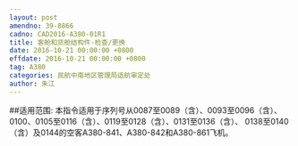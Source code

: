```yaml
---
layout: post
amendno: 39-8866
cadno: CAD2016-A380-01R1
title: 客舱和货舱结构件-检查/更换
date: 2016-10-21 00:00:00 +0800
effdate: 2016-10-21 00:00:00 +0800
tag: A380
categories: 民航中南地区管理局适航审定处
author: 朱江
---
```


##适用范围:
本指令适用于序列号从0087至0089（含）、0093至0096（含）、
0100、0105至0116（含）、0119至0128（含）、0131至0136（含）、
0138至0140（含）及0144的空客A380-841、A380-842和A380-861飞机。

